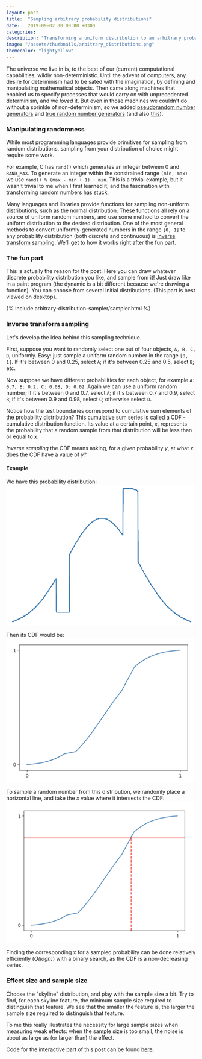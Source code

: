 ```yaml
---
layout: post
title:  "Sampling arbitrary probability distributions"
date:   2019-09-02 00:00:00 +0300
categories:
description: "Transforming a uniform distribution to an arbitrary probability distribution"
image: "/assets/thumbnails/arbitrary_distributions.png"
themecolor: "lightyellow"
---
```

The universe we live in is, to the best of our (current) computational capabilities, wildly non-deterministic.
Until the advent of computers, any desire for determinism had to be sated with the imagination, by defining and manipulating mathematical objects.
Then came along machines that enabled us to specify processes that would carry on with unprecedented determinism, and we _loved_ it.
But even in those machines we couldn't do without a sprinkle of non-determinism, so we added [pseudorandom number generators](https://en.wikipedia.org/wiki/Pseudorandom_number_generator)
and [true random number generators](https://www.random.org) (and also [this](https://xkcd.com/221/)).

### Manipulating randomness ###
While most programming languages provide primitives for sampling from random distributions, sampling from your distribution of choice might require some work.

For example, C has `rand()` which generates an integer between 0 and `RAND_MAX`. To generate an integer within the constrained range `(min, max)` we use
`rand() % (max - min + 1) + min`. This is a trivial example, but it wasn't trivial to me when I first learned it, and the fascination with transforming random numbers has stuck.

Many languages and libraries provide functions for sampling non-uniform distributions, such as the normal distribution. These functions all rely on a source of uniform random numbers,
and use some method to convert the uniform distribution to the desired distribution. One of the most general methods to convert uniformly-generated numbers in the range `[0, 1]`
to any probability distribution (both discrete and continuous) is [inverse transform sampling](https://en.wikipedia.org/wiki/Inverse_transform_sampling).
We'll get to how it works right after the fun part.

### The fun part ###
This is actually the reason for the post. Here you can draw whatever discrete probability distribution you like, and sample from it!
Just draw like in a paint program (the dynamic is a bit different because we're drawing a function). You can choose from several initial distributions.
(This part is best viewed on desktop).

{% include arbitrary-distribution-sampler/sampler.html %}

### Inverse transform sampling ###
Let's develop the idea behind this sampling technique.

First, suppose you want to randomly select one out of four objects, `A, B, C, D`, uniformly. Easy: just sample a uniform random number in the range `[0, 1]`.
If it's between 0 and 0.25, select `A`; if it's between 0.25 and 0.5, select `B`; etc.

Now suppose we have different probabilities for each object, for example `A: 0.7, B: 0.2, C: 0.08, D: 0.02`. Again we can use a uniform random number; if it's between
0 and 0.7, select `A`; if it's between 0.7 and 0.9, select `B`; if it's between 0.9 and 0.98, select `C`; otherwise select `D`.

Notice how the test boundaries correspond to cumulative sum elements of the probability distribution? This cumulative sum series is called a CDF - cumulative distribution function.
Its value at a certain point, _x_, represents the probability that a random sample from that distribution will be less than or equal to _x_.

_Inverse sampling_ the CDF means asking, for a given probability _y_, at what _x_ does the CDF have a value of _y_?

#### Example ####
We have this probability distribution:
![Some probability distribution](/assets/arbitrary-distribution-sampler/pdf.jpeg)

Then its CDF would be:
![Above distribution's CDF](/assets/arbitrary-distribution-sampler/cdf1.jpeg)

To sample a random number from this distribution, we randomly place a horizontal line, and take the _x_ value where it intersects the CDF:
![Inverse sampling the CDF](/assets/arbitrary-distribution-sampler/cdf2.jpeg)

Finding the corresponding x for a sampled probability can be done relatively efficiently (_O(logn)_) with a binary search, as the CDF is a non-decreasing series.


### Effect size and sample size ###
Choose the "skyline" distribution, and play with the sample size a bit. Try to find, for each skyline feature, the minimum sample size required to distinguish that feature.
We see that the smaller the feature is, the larger the sample size required to distinguish that feature.

To me this really illustrates the necessity for large sample sizes when measuring weak effects: when the sample size is too small,
the noise is about as large as (or larger than) the effect.


Code for the interactive part of this post can be found [here](https://github.com/andersource/arbitrary-distribution-sampler).
